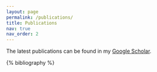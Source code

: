 ```yaml
---
layout: page
permalink: /publications/
title: Publications
nav: true
nav_order: 2
---
```


The latest publications can be found in my [Google Scholar](https://scholar.google.co.uk/citations?hl=en&user=wZ2GlecAAAAJ&view_op=list_works&sortby=pubdate).

<!-- _pages/publications.md -->

<!-- Bibsearch Feature -->



<div class="publications">

{% bibliography %}

</div>
